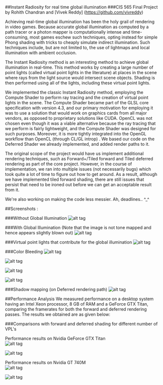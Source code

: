 ##Instant Radiosity for real time global illumination
###CIS 565 Final Project by Rohith Chandran and [Vivek Reddy] (https://github.com/vivreddy)

Achieving real-time global illumination has been the holy grail of rendering in video games. Because 
accurate global illumination as computed by a path tracer or a photon mapper is computationally intense 
and time-consuming, most games eschew such techniques, opting instead for simple Phong shading with tricks 
to cheaply simulate indirect illumination. Such techniques include, but are not limited to, the use of 
lightmaps and local illumination with ambient occlusion.  
  
The Instant Radiosity method is an interesting method to achieve global illumination in real-time. This 
method works by creating a large number of point lights (called virtual point lights in the literature) 
at places in the scene where rays from the light source would intersect scene objects. Shading is then 
performed using all of the lights, including these virtual point lights.
  
We implemented the classic Instant Radiosity method, employing the Compute Shader to perform ray tracing and the creation of virtual point lights in the scene. The Compute Shader became part of the GLSL core specification with version 4.3, and our primary motivation for employing it was to use a solution that would work on graphics cards from all major vendors, as opposed to proprietary solutions like CUDA. OpenCL was not chosen even though it was a viable alternative because the ray tracing that we perform is fairly lightweight, and the Compute Shader was designed for such purposes. Moreover, it is more tightly integrated into the OpenGL workflow than OpenCL (through CL/GL introp) . We based our code on the Deferred Shader we already implemented, and added render paths to it.

The original scope of the project would have us implement additional rendering techniques, such as Forward+/Tiled forward and Tiled deferred rendering as part of the core project. However, in the course of implementation, we ran into multiple issues (not necessarily bugs) which took quite a lot of time to figure out how to get around. As a result, although we have implemented tiled forward shading, there are still issues that persist that need to be ironed out before we can get an acceptable result from it.

We're also working on making the code less messier. Ah, deadlines.. ^_^

##Screenshots :

###Without Global Illumination
![alt tag](https://raw.github.com/rohith10/ForwardPlus-InstantRadiosity/master/base/res/1.png?token=5392763__eyJzY29wZSI6IlJhd0Jsb2I6cm9oaXRoMTAvRm9yd2FyZFBsdXMtSW5zdGFudFJhZGlvc2l0eS9tYXN0ZXIvYmFzZS9yZXMvMS5wbmciLCJleHBpcmVzIjoxMzg3NzU4Mjk2fQ%3D%3D--2e264a9b09e0290368b87202da6c6a60e71585cb)

###With Global Illumination (Note that the image is not tone mapped and hence appears slightly blown out)
![alt tag](https://raw.github.com/rohith10/ForwardPlus-InstantRadiosity/master/base/res/2.png?token=5392763__eyJzY29wZSI6IlJhd0Jsb2I6cm9oaXRoMTAvRm9yd2FyZFBsdXMtSW5zdGFudFJhZGlvc2l0eS9tYXN0ZXIvYmFzZS9yZXMvMi5wbmciLCJleHBpcmVzIjoxMzg3NzU4MzE3fQ%3D%3D--0a0063348469f2997740546f9f6744a7d56edef3)

###Virtual point lights that contribute for the global illumination
![alt tag](https://raw.github.com/rohith10/ForwardPlus-InstantRadiosity/master/base/res/uniformVPLsagain.png?token=5392763__eyJzY29wZSI6IlJhd0Jsb2I6cm9oaXRoMTAvRm9yd2FyZFBsdXMtSW5zdGFudFJhZGlvc2l0eS9tYXN0ZXIvYmFzZS9yZXMvdW5pZm9ybVZQTHNhZ2Fpbi5wbmciLCJleHBpcmVzIjoxMzg3NTE0NzUyfQ%3D%3D--ccdd2584eed3ecb37bd03fcac31bd81842d82a7f)

###Color Bleeding 
![alt tag](https://raw.github.com/rohith10/ForwardPlus-InstantRadiosity/master/base/res/3.png?token=5392763__eyJzY29wZSI6IlJhd0Jsb2I6cm9oaXRoMTAvRm9yd2FyZFBsdXMtSW5zdGFudFJhZGlvc2l0eS9tYXN0ZXIvYmFzZS9yZXMvMy5wbmciLCJleHBpcmVzIjoxMzg3NzU4MzMzfQ%3D%3D--c47b7c35cc29b52e5ee2a7703ff4f5514b04d9d6)

![alt tag](https://raw.github.com/rohith10/ForwardPlus-InstantRadiosity/master/base/res/4.png?token=5392763__eyJzY29wZSI6IlJhd0Jsb2I6cm9oaXRoMTAvRm9yd2FyZFBsdXMtSW5zdGFudFJhZGlvc2l0eS9tYXN0ZXIvYmFzZS9yZXMvNC5wbmciLCJleHBpcmVzIjoxMzg3NzU4MzUwfQ%3D%3D--37b52674f1e1b73a1be76eb023bfbef40665ec16)

![alt tag](https://raw.github.com/rohith10/ForwardPlus-InstantRadiosity/master/base/res/5.png?token=5392763__eyJzY29wZSI6IlJhd0Jsb2I6cm9oaXRoMTAvRm9yd2FyZFBsdXMtSW5zdGFudFJhZGlvc2l0eS9tYXN0ZXIvYmFzZS9yZXMvNS5wbmciLCJleHBpcmVzIjoxMzg3NzU4NDYxfQ%3D%3D--d168b48016a79ce14ca770db0d7f1a031534cca1)

![alt tag](https://raw.github.com/rohith10/ForwardPlus-InstantRadiosity/master/base/res/6.png?token=5392763__eyJzY29wZSI6IlJhd0Jsb2I6cm9oaXRoMTAvRm9yd2FyZFBsdXMtSW5zdGFudFJhZGlvc2l0eS9tYXN0ZXIvYmFzZS9yZXMvNi5wbmciLCJleHBpcmVzIjoxMzg3NzU4NDE4fQ%3D%3D--bd92621b0d759030304a037bdbce5468d9c7caef)

###Shadow mapping (on Deferred rendering path)
![alt tag](https://raw.github.com/rohith10/ForwardPlus-InstantRadiosity/master/base/res/shadowMap.png?token=5392763__eyJzY29wZSI6IlJhd0Jsb2I6cm9oaXRoMTAvRm9yd2FyZFBsdXMtSW5zdGFudFJhZGlvc2l0eS9tYXN0ZXIvYmFzZS9yZXMvc2hhZG93TWFwLnBuZyIsImV4cGlyZXMiOjEzODc1MTAzOTh9--ab178c15ef68255b247c3a0a6143ee768a183043)


##Performance Analysis
We measured performance on a desktop system having an Intel Xeon processor, 8 GB of RAM and a GeForce GTX Titan, comparing the framerates for both the forward and deferred rendering passes. The results we obtained are as given below:

###Comparisons with forward and deferred shading for different number of VPL's  

Performance results on Nvidia GeForce GTX Titan  
![alt tag](https://raw.github.com/rohith10/ForwardPlus-InstantRadiosity/master/base/res/Table2DellComparision.png?token=5392763__eyJzY29wZSI6IlJhd0Jsb2I6cm9oaXRoMTAvRm9yd2FyZFBsdXMtSW5zdGFudFJhZGlvc2l0eS9tYXN0ZXIvYmFzZS9yZXMvVGFibGUyRGVsbENvbXBhcmlzaW9uLnBuZyIsImV4cGlyZXMiOjEzODc1MTAyOTF9--e02411174e3a04a0e3043c535d8d35205fbddd28)

![alt tag](https://raw.github.com/rohith10/ForwardPlus-InstantRadiosity/master/base/res/Table1DellComparision.png?token=5392763__eyJzY29wZSI6IlJhd0Jsb2I6cm9oaXRoMTAvRm9yd2FyZFBsdXMtSW5zdGFudFJhZGlvc2l0eS9tYXN0ZXIvYmFzZS9yZXMvVGFibGUxRGVsbENvbXBhcmlzaW9uLnBuZyIsImV4cGlyZXMiOjEzODc1MTAyMzJ9--669deeeaa1abcb557af89c97d52df5045578de2a)

Performance results on Nvidia GT 740M  
![alt tag](https://raw.github.com/rohith10/ForwardPlus-InstantRadiosity/master/base/res/Table2HPComparision.png?token=5392763__eyJzY29wZSI6IlJhd0Jsb2I6cm9oaXRoMTAvRm9yd2FyZFBsdXMtSW5zdGFudFJhZGlvc2l0eS9tYXN0ZXIvYmFzZS9yZXMvVGFibGUySFBDb21wYXJpc2lvbi5wbmciLCJleHBpcmVzIjoxMzg3NTEwMzUwfQ%3D%3D--902af622e9453664f965cafcb725c106e13e0656)

![alt tag](https://raw.github.com/rohith10/ForwardPlus-InstantRadiosity/master/base/res/Table1HPComparision.png?token=5392763__eyJzY29wZSI6IlJhd0Jsb2I6cm9oaXRoMTAvRm9yd2FyZFBsdXMtSW5zdGFudFJhZGlvc2l0eS9tYXN0ZXIvYmFzZS9yZXMvVGFibGUxSFBDb21wYXJpc2lvbi5wbmciLCJleHBpcmVzIjoxMzg3NTEwMzI1fQ%3D%3D--b4bb15be395ebd2e1890e34d86fd1e08e285bb5f)

